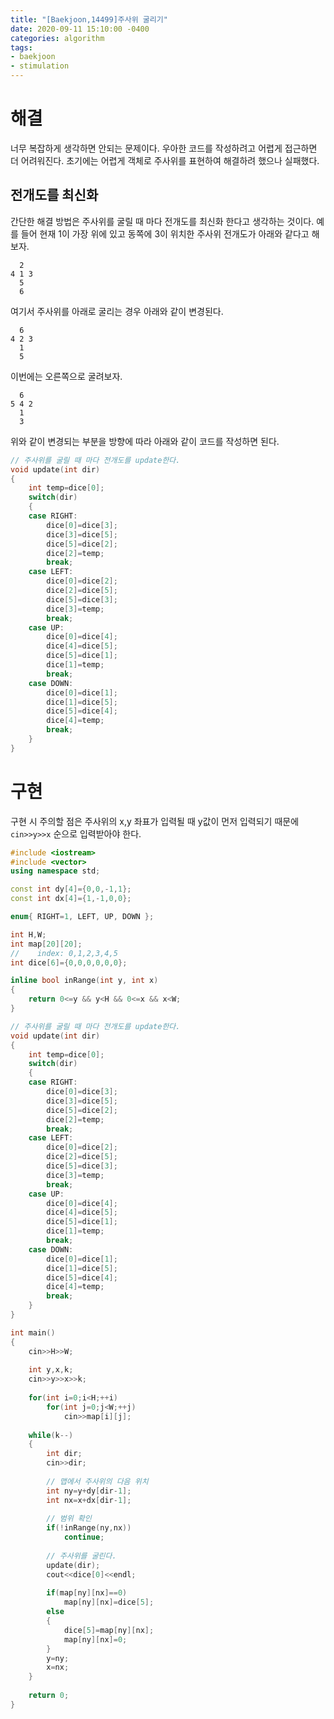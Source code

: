 ```yaml
---
title: "[Baekjoon,14499]주사위 굴리기"
date: 2020-09-11 15:10:00 -0400
categories: algorithm 
tags:
- baekjoon 
- stimulation
---
```


# 해결 
너무 복잡하게 생각하면 안되는 문제이다. 우아한 코드를 작성하려고 어렵게 접근하면 더 어려워진다. 
초기에는 어렵게 객체로 주사위를 표현하여 해결하려 했으나 실패했다. 

## 전개도를 최신화
간단한 해결 방법은 주사위를 굴릴 때 마다 전개도를 최신화 한다고 생각하는 것이다. 
예를 들어 현재 1이 가장 위에 있고 동쪽에 3이 위치한 주사위 전개도가 아래와 같다고 해보자. 
```
  2
4 1 3
  5
  6
```
여기서 주사위를 아래로 굴리는 경우 아래와 같이 변경된다.  
```
  6
4 2 3
  1
  5
```
이번에는 오른쪽으로 굴려보자. 
```
  6
5 4 2
  1
  3
```
위와 같이 변경되는 부분을 방향에 따라 아래와 같이 코드를 작성하면 된다. 
```cpp
// 주사위를 굴릴 때 마다 전개도를 update한다.
void update(int dir)
{
    int temp=dice[0];
    switch(dir)
    {
    case RIGHT:
        dice[0]=dice[3];
        dice[3]=dice[5];
        dice[5]=dice[2];
        dice[2]=temp;
        break;
    case LEFT:
        dice[0]=dice[2];
        dice[2]=dice[5];
        dice[5]=dice[3];
        dice[3]=temp;
        break;
    case UP:
        dice[0]=dice[4];
        dice[4]=dice[5];
        dice[5]=dice[1];
        dice[1]=temp;
        break;
    case DOWN:
        dice[0]=dice[1];
        dice[1]=dice[5];
        dice[5]=dice[4];
        dice[4]=temp;
        break;
    }
}
```

# 구현 
구현 시 주의할 점은 주사위의 x,y 좌표가 입력될 때 y값이 먼저 입력되기 때문에 `cin>>y>>x` 순으로 입력받아야 한다. 
```cpp
#include <iostream>
#include <vector>
using namespace std;

const int dy[4]={0,0,-1,1};
const int dx[4]={1,-1,0,0};

enum{ RIGHT=1, LEFT, UP, DOWN };

int H,W;
int map[20][20];
//    index: 0,1,2,3,4,5
int dice[6]={0,0,0,0,0,0};

inline bool inRange(int y, int x)
{
    return 0<=y && y<H && 0<=x && x<W;
}

// 주사위를 굴릴 때 마다 전개도를 update한다.
void update(int dir)
{
    int temp=dice[0];
    switch(dir)
    {
    case RIGHT:
        dice[0]=dice[3];
        dice[3]=dice[5];
        dice[5]=dice[2];
        dice[2]=temp;
        break;
    case LEFT:
        dice[0]=dice[2];
        dice[2]=dice[5];
        dice[5]=dice[3];
        dice[3]=temp;
        break;
    case UP:
        dice[0]=dice[4];
        dice[4]=dice[5];
        dice[5]=dice[1];
        dice[1]=temp;
        break;
    case DOWN:
        dice[0]=dice[1];
        dice[1]=dice[5];
        dice[5]=dice[4];
        dice[4]=temp;
        break;
    }
}

int main()
{
    cin>>H>>W;
    
    int y,x,k;
    cin>>y>>x>>k;
    
    for(int i=0;i<H;++i)
        for(int j=0;j<W;++j)
            cin>>map[i][j];
    
    while(k--)
    {
        int dir;
        cin>>dir;
        
        // 맵에서 주사위의 다음 위치
        int ny=y+dy[dir-1];
        int nx=x+dx[dir-1];
        
        // 범위 확인
        if(!inRange(ny,nx))
            continue;
        
        // 주사위를 굴린다.
        update(dir);
        cout<<dice[0]<<endl;
        
        if(map[ny][nx]==0)
            map[ny][nx]=dice[5];
        else
        {
            dice[5]=map[ny][nx];
            map[ny][nx]=0;
        }
        y=ny;
        x=nx;
    }
    
    return 0;
}

```
